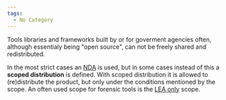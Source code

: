 ```yaml
---
tags:
  - No Category
---
```

Tools libraries and frameworks built by or for goverment agencies often,
although essentialy being "open source", can not be freely shared and
redistributed.

In the most strict cases an [NDA](nda.md) is used, but in some
cases instead of this a **scoped distribution** is defined. With scoped
distribution it is allowed to (re)distribute the product, but only under
the conditions mentioned by the scope. An often used scope for forensic
tools is the [LEA only](lea_only.md)
scope.